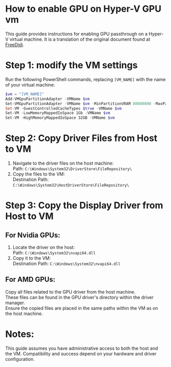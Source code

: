 # How to enable GPU on Hyper-V GPU vm

This guide provides instructions for enabling GPU passthrough on a Hyper-V virtual machine. It is a translation of the original document found at [FreeDidi](https://www.freedidi.com/9857.html).


# Step 1: modify the VM settings
Run the following PowerShell commands, replacing `[VM_NAME]` with the name of your virtual machine:

```powershell
$vm = "[VM_NAME]"
Add-VMGpuPartitionAdapter -VMName $vm
Set-VMGpuPartitionAdapter -VMName $vm -MinPartitionVRAM 80000000 -MaxPartitionVRAM 100000000 -OptimalPartitionVRAM 100000000 -MinPartitionEncode 80000000 -MaxPartitionEncode 100000000 -OptimalPartitionEncode 100000000 -MinPartitionDecode 80000000 -MaxPartitionDecode 100000000 -OptimalPartitionDecode 100000000 -MinPartitionCompute 80000000 -MaxPartitionCompute 100000000 -OptimalPartitionCompute 100000000
Set-VM -GuestControlledCacheTypes $true -VMName $vm
Set-VM -LowMemoryMappedIoSpace 1Gb -VMName $vm
Set-VM -HighMemoryMappedIoSpace 32GB -VMName $vm
```

# Step 2: Copy Driver Files from Host to VM
1. Navigate to the driver files on the host machine:  
Path: `C:\Windows\System32\DriverStore\FileRepository\`
2. Copy the files to the VM:  
Destination Path: `C:\Windows\System32\HostDriverStore\FileRepository\`


 

# Step 3: Copy the Display Driver from Host to VM
## For Nvidia GPUs:
1. Locate the driver on the host:  
Path: `C:\Windows\System32\nvapi64.dll`  
2. Copy it to the VM:  
Destination Path: `C:\Windows\System32\nvapi64.dll`  

## For AMD GPUs:
Copy all files related to the GPU driver from the host machine.  
These files can be found in the GPU driver's directory within the driver manager.  
Ensure the copied files are placed in the same paths within the VM as on the host machine.  


# Notes:
This guide assumes you have administrative access to both the host and the VM.
Compatibility and success depend on your hardware and driver configuration.
